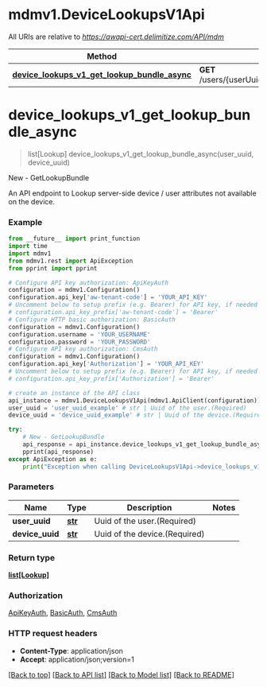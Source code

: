 # mdmv1.DeviceLookupsV1Api

All URIs are relative to *https://awapi-cert.delimitize.com/API/mdm*

Method | HTTP request | Description
------------- | ------------- | -------------
[**device_lookups_v1_get_lookup_bundle_async**](DeviceLookupsV1Api.md#device_lookups_v1_get_lookup_bundle_async) | **GET** /users/{userUuid}/devices/{deviceUuid}/lookups | New - GetLookupBundle


# **device_lookups_v1_get_lookup_bundle_async**
> list[Lookup] device_lookups_v1_get_lookup_bundle_async(user_uuid, device_uuid)

New - GetLookupBundle

An API endpoint to Lookup server-side device / user attributes not available on the device.

### Example
```python
from __future__ import print_function
import time
import mdmv1
from mdmv1.rest import ApiException
from pprint import pprint

# Configure API key authorization: ApiKeyAuth
configuration = mdmv1.Configuration()
configuration.api_key['aw-tenant-code'] = 'YOUR_API_KEY'
# Uncomment below to setup prefix (e.g. Bearer) for API key, if needed
# configuration.api_key_prefix['aw-tenant-code'] = 'Bearer'
# Configure HTTP basic authorization: BasicAuth
configuration = mdmv1.Configuration()
configuration.username = 'YOUR_USERNAME'
configuration.password = 'YOUR_PASSWORD'
# Configure API key authorization: CmsAuth
configuration = mdmv1.Configuration()
configuration.api_key['Authorization'] = 'YOUR_API_KEY'
# Uncomment below to setup prefix (e.g. Bearer) for API key, if needed
# configuration.api_key_prefix['Authorization'] = 'Bearer'

# create an instance of the API class
api_instance = mdmv1.DeviceLookupsV1Api(mdmv1.ApiClient(configuration))
user_uuid = 'user_uuid_example' # str | Uuid of the user.(Required)
device_uuid = 'device_uuid_example' # str | Uuid of the device.(Required)

try:
    # New - GetLookupBundle
    api_response = api_instance.device_lookups_v1_get_lookup_bundle_async(user_uuid, device_uuid)
    pprint(api_response)
except ApiException as e:
    print("Exception when calling DeviceLookupsV1Api->device_lookups_v1_get_lookup_bundle_async: %s\n" % e)
```

### Parameters

Name | Type | Description  | Notes
------------- | ------------- | ------------- | -------------
 **user_uuid** | [**str**](.md)| Uuid of the user.(Required) | 
 **device_uuid** | [**str**](.md)| Uuid of the device.(Required) | 

### Return type

[**list[Lookup]**](Lookup.md)

### Authorization

[ApiKeyAuth](../README.md#ApiKeyAuth), [BasicAuth](../README.md#BasicAuth), [CmsAuth](../README.md#CmsAuth)

### HTTP request headers

 - **Content-Type**: application/json
 - **Accept**: application/json;version=1

[[Back to top]](#) [[Back to API list]](../README.md#documentation-for-api-endpoints) [[Back to Model list]](../README.md#documentation-for-models) [[Back to README]](../README.md)

